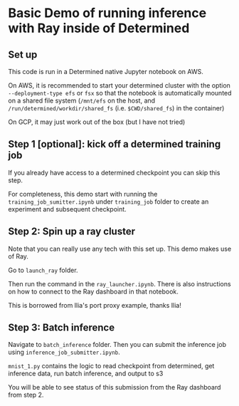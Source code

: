# Basic Demo of running inference with Ray inside of Determined
## Set up
This code is run in a Determined native Jupyter notebook on AWS. 

On AWS, it is recommended to start your determined cluster with the option `--deployment-type efs` or `fsx`
so that the notebook is automatically mounted on a shared file system (`/mnt/efs` on the host, and `/run/determined/workdir/shared_fs` (i.e. `$CWD/shared_fs`) in the container)

On GCP, it may just work out of the box (but I have not tried)

## Step 1 [optional]: kick off a determined training job
If you already have access to a determined checkpoint you can skip this step.

For completeness, this demo start with running the `training_job_sumitter.ipynb` under `training_job` folder to create an experiment and subsequent checkpoint.

## Step 2: Spin up a ray cluster
Note that you can really use any tech with this set up. This demo makes use of Ray.

Go to `launch_ray` folder. 

Then run the command in the `ray_launcher.ipynb`. There is also instructions on how to connect to the Ray dashboard in that notebook.

This is borrowed from Ilia's port proxy example, thanks Ilia!

## Step 3: Batch inference
Navigate to `batch_inference` folder. Then you can submit the inference job using `inference_job_submitter.ipynb`.

`mnist_1.py` contains the logic to read checkpoint from determined, get inference data, run batch inference, and output to s3

You will be able to see status of this submission from the Ray dashboard from step 2.

